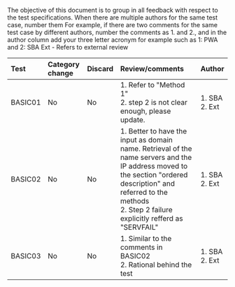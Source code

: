 The objective of this document is to group in all feedback with respect to
the test specifications. When there are multiple authors for the same test case, 
number them For example, if there are two comments for the same test case by different
authors, number the comments as 1. and 2., and in the author column add
your three letter acronym  for example such as 1: PWA and 2: SBA 
Ext - Refers to external review

| Test   | Category change | Discard | Review/comments                    | Author |
|:-------|:---------|:--------|:------------------------------------------|:-------|
| BASIC01 |   No     |   No    | 1. Refer to "Method 1" <br/> 2. step 2 is not clear enough, please update. | 1. SBA <br/> 2. Ext |
| BASIC02 | No | No | 1. Better to have the input as domain name. Retrieval of the name servers and the IP address moved to the section "ordered description" and referred to the methods <br/> 2. Step 2 failure explicitly refferd as "SERVFAIL"  | 1. SBA <br/> 2. Ext | 
| BASIC03 | No | No | 1. Similar to the comments in BASIC02 <br/> 2. Rational behind the test  | 1. SBA <br/> 2. Ext |    



